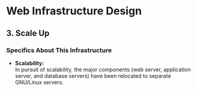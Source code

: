 # Web Infrastructure Design

## 3. Scale Up

### Specifics About This Infrastructure

- **Scalability:** <br />
    In pursuit of scalability, the major components (web server, application server, and database servers) have been relocated to separate GNU/Linux servers.
